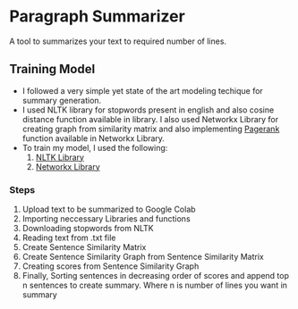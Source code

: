 # Paragraph Summarizer
A tool to summarizes your text to required number of lines. 
## Training Model 
- I followed a very simple yet state of the art modeling techique for summary generation. 
- I used NLTK library for stopwords present in english and also cosine distance function available in library. I also used Networkx Library for creating graph from similarity matrix and also implementing [Pagerank](https://en.wikipedia.org/wiki/PageRank) function available in Networkx Library.
- To train my model, I used the following:
    1. [NLTK Library](https://www.nltk.org/)
    2. [Networkx Library](https://networkx.org/)
### Steps
1. Upload text to be summarized to Google Colab
2. Importing neccessary Libraries and functions
3. Downloading stopwords from NLTK
4. Reading text from .txt file
5. Create Sentence Similarity Matrix
6. Create Sentence Similarity Graph from Sentence Similarity Matrix 
7. Creating scores from Sentence Similarity Graph
8. Finally, Sorting sentences in decreasing order of scores and append top n sentences to create summary.
            Where n is number of lines you want in summary

